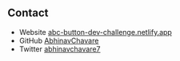 ## Contact

- Website [abc-button-dev-challenge.netlify.app](https://abhinav-chavare-clone-cyperts-website.netlify.app/)
- GitHub [AbhinavChavare](https://github.com/AbhinavChavare/Button_Component_Dev_Challenge)
- Twitter [abhinavchavare7](https://twitter.com/abhinavchavare7})
